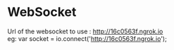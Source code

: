 
WebSocket
====

Url of the websocket to use :  http://16c0563f.ngrok.io  
eg: var socket = io.connect('http://16c0563f.ngrok.io');
